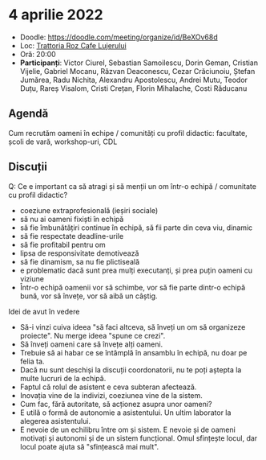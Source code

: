 # 4 aprilie 2022

* Doodle: https://doodle.com/meeting/organize/id/BeXOv68d
* Loc: [Trattoria Roz Cafe Lujerului](https://www.facebook.com/trattoriarozcafelujerului/)
* Oră: 20:00
* **Participanți**: Victor Ciurel, Sebastian Samoilescu, Dorin Geman, Cristian Vijelie, Gabriel Mocanu, Răzvan Deaconescu, Cezar Crăciunoiu, Ștefan Jumărea, Radu Nichita, Alexandru Apostolescu, Andrei Mutu, Teodor Duțu, Rareș Visalom, Cristi Crețan, Florin Mihalache, Costi Răducanu

## Agendă

Cum recrutăm oameni în echipe / comunități cu profil didactic: facultate, școli de vară, workshop-uri, CDL

## Discuții

Q: Ce e important ca să atragi și să menții un om într-o echipă / comunitate cu profil didactic?
* coeziune extraprofesională (ieșiri sociale)
* să nu ai oameni fixiști în echipă
* să fie îmbunătățiri continue în echipă, să fii parte din ceva viu, dinamic
* să fie respectate deadline-urile
* să fie profitabil pentru om
* lipsa de responsivitate demotivează
* să fie dinamism, sa nu fie plictiseală
* e problematic dacă sunt prea mulți executanți, și prea puțin oameni cu viziune
* Într-o echipă oamenii vor să schimbe, vor să fie parte dintr-o echipă bună, vor să învețe, vor să aibă un câștig.

Idei de avut în vedere
* Să-i vinzi cuiva ideea "să faci altceva, să înveți un om să organizeze proiecte". Nu merge ideea "spune ce crezi".
* Să înveți oameni care să învețe alți oameni.
* Trebuie să ai habar ce se întâmplă în ansamblu în echipă, nu doar pe felia ta.
* Dacă nu sunt deschiși la discuții coordonatorii, nu te poți aștepta la multe lucruri de la echipă.
* Faptul că rolul de asistent e ceva subteran afectează.
* Inovația vine de la indivizi, coeziunea vine de la sistem.
* Cum fac, fără autoritate, să acționez asupra unor oameni?
* E utilă o formă de autonomie a asistentului. Un ultim laborator la alegerea asistentului.
* E nevoie de un echilibru între om și sistem. E nevoie și de oameni motivați și autonomi și de un sistem funcțional. Omul sfințește locul, dar locul poate ajuta să "sfințească mai mult".
